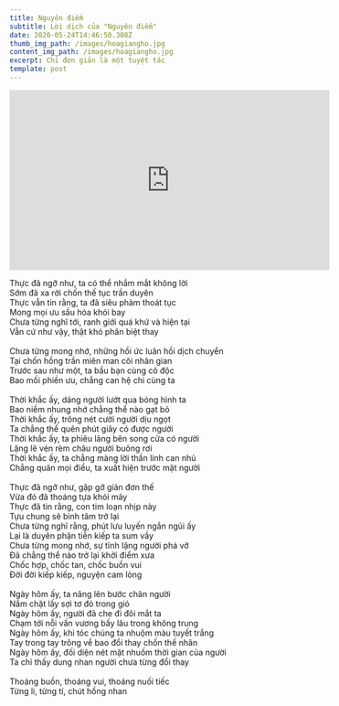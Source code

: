 ```yaml
---
title: Nguyên điểm
subtitle: Lời dịch của "Nguyên điểm"
date: 2020-05-24T14:46:50.308Z
thumb_img_path: /images/hoagiangho.jpg
content_img_path: /images/hoagiangho.jpg
excerpt: Chỉ đơn giản là một tuyệt tác
template: post
---
```

<iframe width="560" height="315" src="https://www.youtube.com/embed/t_YUVA1-dmI" frameborder="0" allow="accelerometer; autoplay; encrypted-media; gyroscope; picture-in-picture" allowfullscreen></iframe>

<!--StartFragment-->

Thực đã ngỡ như, ta có thể nhắm mắt không lời\
Sớm đã xa rời chốn thế tục trần duyên\
Thực vẫn tin rằng, ta đã siêu phàm thoát tục\
Mong mọi ưu sầu hóa khói bay\
Chưa từng nghĩ tới, ranh giới quá khứ và hiện tại\
Vẫn cứ như vậy, thật khó phân biệt thay\
\
Chưa từng mong nhớ, những hồi ức luân hồi dịch chuyển\
Tại chốn hồng trần miên man cõi nhân gian\
Trước sau như một, ta bầu bạn cùng cô độc\
Bao mối phiền ưu, chẳng can hệ chi cùng ta\
\
Thời khắc ấy, dáng người lướt qua bóng hình ta\
Bao niềm nhung nhớ chẳng thể nào gạt bỏ\
Thời khắc ấy, trông nét cười người dịu ngọt\
Ta chẳng thể quên phút giây có được người\
Thời khắc ấy, ta phiêu lãng bên song cửa có người\
Lặng lẽ vén rèm châu người buông rơi\
Thời khắc ấy, ta chẳng màng lời thần linh can nhủ\
Chẳng quản mọi điều, ta xuất hiện trước mặt người\
\
Thực đã ngỡ như, gặp gỡ giản đơn thế\
Vừa đó đã thoáng tựa khói mây\
Thực đã tin rằng, con tim loạn nhịp này\
Tựu chung sẽ bình tâm trở lại\
Chưa từng nghĩ rằng, phút lưu luyến ngắn ngủi ấy\
Lại là duyên phận tiền kiếp ta sum vầy\
Chưa từng mong nhớ, sự tĩnh lặng người phá vỡ\
Đã chẳng thể nào trở lại khởi điểm xưa\
Chốc hợp, chốc tan, chốc buồn vui\
Đời đời kiếp kiếp, nguyện cam lòng\
\
Ngày hôm ấy, ta nâng lên bước chân người\
Nắm chặt lấy sợi tơ đỏ trong gió\
Ngày hôm ấy, người đã che đi đôi mắt ta\
Chạm tới nỗi vấn vương bấy lâu trong không trung\
Ngày hôm ấy, khi tóc chúng ta nhuộm màu tuyết trắng\
Tay trong tay trông về bao đổi thay chốn thế nhân\
Ngày hôm ấy, đối diện nét mặt nhuốm thời gian của người\
Ta chỉ thấy dung nhan người chưa từng đổi thay\
\
Thoáng buồn, thoáng vui, thoáng nuối tiếc\
Từng li, từng tí, chút hồng nhan

<!--EndFragment-->